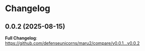 # Changelog

## 0.0.2 (2025-08-15)

**Full Changelog**: https://github.com/defenseunicorns/maru2/compare/v0.0.1...v0.0.2
